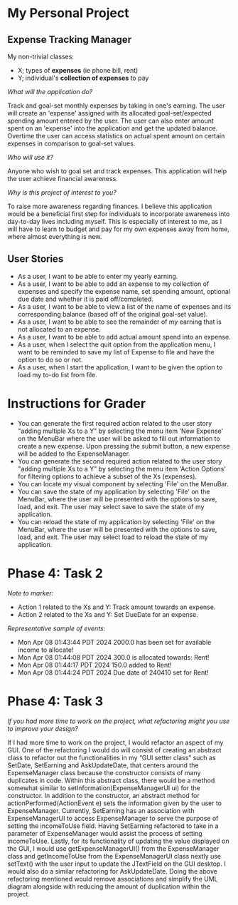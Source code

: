 # My Personal Project

## Expense Tracking Manager

My non-trivial classes:
- X; types of **expenses** (ie phone bill, rent)
- Y; individual's **collection of expenses** to pay

*What will the application do?*

Track and goal-set monthly expenses by taking in one's earning. The user will 
create an 'expense' assigned with its allocated goal-set/expected spending amount entered by the user.
The user can also enter amount spent on an 'expense' into the application and get the updated balance.
Overtime the user can access statistics on actual spent amount on certain expenses in comparison to goal-set values.

*Who will use it?*

Anyone who wish to goal set and track expenses.
This application will help the user achieve financial awareness.

*Why is this project of interest to you?*

To raise more awareness regarding finances. I believe this application would be a beneficial
first step for individuals to incorporate awareness into day-to-day lives including myself.
This is especially of interest to me, as I will have to learn to budget and pay for my own expenses away from home, 
where almost everything is new.

## User Stories

- As a user, I want to be able to enter my yearly earning.
- As a user, I want to be able to add an expense to my collection of expenses and specify
    the expense name, set spending amount, optional due date and whether it is paid off/completed.
- As a user, I want to be able to view a list of the name of expenses and
    its corresponding balance (based off of the original goal-set value).
- As a user, I want to be able to see the remainder of my earning that is not allocated to an expense.
- As a user, I want to be able to add actual amount spend into an expense. 
- As a user, when I select the quit option from the application menu, 
     I want to be reminded to save my list of Expense to file and have the option to do so or not. 
- As a user, when I start the application, I want to be given the option to load my to-do list from file.

# Instructions for Grader

- You can generate the first required action related to the user story "adding multiple Xs to a Y" by selecting the
menu item 'New Expense' on the MenuBar where the user will be asked to fill out information to create a new expense. 
Upon pressing the submit button, a new expense will be added to the ExpenseManager.
- You can generate the second required action related to the user story "adding multiple Xs to a Y" by selecting the
menu item 'Action Options' for filtering options to achieve a subset of the Xs (expenses). 
- You can locate my visual component by selecting 'File' on the MenuBar.
- You can save the state of my application by selecting 'File' on the MenuBar, where the user will be presented with the 
options to save, load, and exit. The user may select save to save the state of my application.
- You can reload the state of my application by selecting 'File' on the MenuBar, where the user will be presented with the
  options to save, load, and exit. The user may select load to reload the state of my application.

# Phase 4: Task 2
*Note to marker:*
- Action 1 related to the Xs and Y: Track amount towards an expense.
- Action 2 related to the Xs and Y: Set DueDate for an expense.

*Representative sample of events:*
- Mon Apr 08 01:43:44 PDT 2024 2000.0 has been set for available income to allocate!
- Mon Apr 08 01:44:08 PDT 2024 300.0 is allocated towards: Rent!
- Mon Apr 08 01:44:17 PDT 2024 150.0 added to Rent!
- Mon Apr 08 01:44:24 PDT 2024 Due date of 240410 set for Rent!

# Phase 4: Task 3
*If you had more time to work on the project, what refactoring might you use to improve your design?*

If I had more time to work on the project, I would refactor an aspect of my GUI. One of the refactoring 
I would do will consist of creating an abstract class to refactor out the functionalities in my “GUI setter class” 
such as SetDate, SetEarning and AskUpdateDate, that centers around the ExpenseManager class because the constructor 
consists of many duplicates in code. Within this abstract class, there would be a method somewhat similar to 
setInformation(ExpenseManagerUI ui) for the constructor. In addition to the constructor, an abstract method for 
actionPerformed(ActionEvent e) sets the information given by the user to ExpenseManager. Currently, SetEarning has 
an association with ExpenseManagerUI to access ExpenseManager to serve the purpose of setting the incomeToUse field. 
Having SetEarning refactored to take in a parameter of ExpenseManager would assist the process of setting incomeToUse. 
Lastly, for its functionality of updating the value displayed on the GUI, I would use getExpenseManagerUI() from the 
ExpenseManager class and getIncomeToUse from the ExpenseManagerUI class nextly use setText() with the user input to 
update the JTextField on the GUI desktop. I would also do a similar refactoring for AskUpdateDate. Doing the above 
refactoring mentioned would remove associations and simplify the UML diagram alongside with reducing the amount of 
duplication within the project.